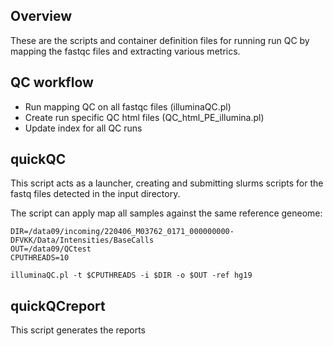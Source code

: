 ## Overview

These are the scripts and container definition files for running run QC by mapping the fastqc files and extracting various metrics.

## QC workflow
* Run mapping QC on all fastqc files (illuminaQC.pl)
* Create run specific QC html files (QC_html_PE_illumina.pl)
* Update index for all QC runs

	
## quickQC

This script acts as a launcher, creating and submitting slurms scripts for the fastq files detected in the input directory.

The script can apply map all samples against the same reference geneome:

```
DIR=/data09/incoming/220406_M03762_0171_000000000-DFVKK/Data/Intensities/BaseCalls
OUT=/data09/QCtest
CPUTHREADS=10

illuminaQC.pl -t $CPUTHREADS -i $DIR -o $OUT -ref hg19
```



## quickQCreport

This script generates the reports


